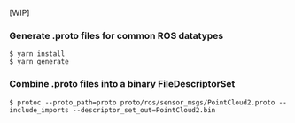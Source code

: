 [WIP]

### Generate .proto files for common ROS datatypes

```
$ yarn install
$ yarn generate
```

### Combine .proto files into a binary FileDescriptorSet

```
$ protoc --proto_path=proto proto/ros/sensor_msgs/PointCloud2.proto --include_imports --descriptor_set_out=PointCloud2.bin
```

